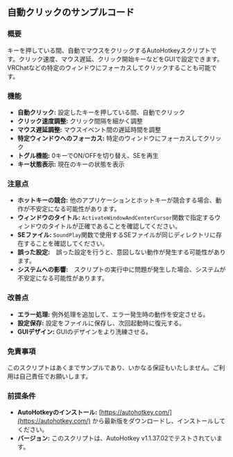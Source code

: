 ## 自動クリックのサンプルコード

### 概要
キーを押している間、自動でマウスをクリックするAutoHotkeyスクリプトです。クリック速度、マウス遅延、クリック開始キーなどをGUIで設定できます。VRChatなどの特定のウィンドウにフォーカスしてクリックすることも可能です。

### 機能
* **自動クリック:** 設定したキーを押している間、自動でクリック
* **クリック速度調整:** クリック間隔を細かく調整
* **マウス遅延調整:** マウスイベント間の遅延時間を調整
* **特定ウィンドウへのフォーカス:** 特定のウィンドウにフォーカスしてクリック
* **トグル機能:** 0キーでON/OFFを切り替え、SEを再生
* **キー状態表示:** 現在のキーの状態を表示

### 注意点
* **ホットキーの競合:** 他のアプリケーションとホットキーが競合する場合、動作が不安定になる可能性があります。
* **ウィンドウのタイトル:** `ActivateWindowAndCenterCursor`関数で指定するウィンドウのタイトルが正確であることを確認してください。
* **SEファイル:** `SoundPlay`関数で使用するSEファイルが同じディレクトリに存在することを確認してください。
* **誤った設定:**　誤った設定を行うと、意図しない動作が発生する可能性があります。
* **システムへの影響:**　スクリプトの実行中に問題が発生した場合、システムが不安定になる可能性があります。
  
### 改善点
* **エラー処理:** 例外処理を追加して、エラー発生時の動作を安定させる。
* **設定保存:** 設定をファイルに保存し、次回起動時に復元する。
* **GUIデザイン:** GUIのデザインをより洗練させる。

### 免責事項
このスクリプトはあくまでサンプルであり、いかなる保証もいたしません。ご利用は自己責任でお願いします。

### 前提条件

* **AutoHotkeyのインストール:** [https://autohotkey.com/](https://autohotkey.com/) から最新版をダウンロードし、インストールしてください。
* **バージョン:** このスクリプトは、AutoHotkey v1.1.37.02でテストされています。
